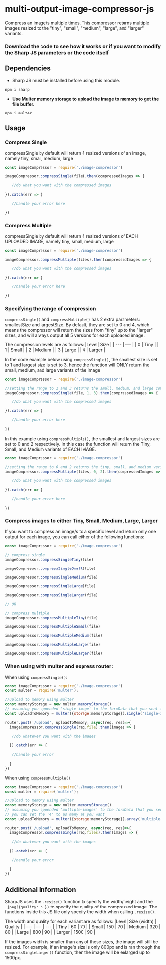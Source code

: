 # multi-output-image-compressor-js
Compress an image/s multiple times. This compressor returns multiple images resized to the "tiny", "small", "medium", "large", and "larger" variants. 

### Download the code to see how it works or if you want to modify the Sharp JS parameters or the code itself

## Dependencies

- Sharp JS must be installed before using this module.
```npm
npm i sharp
```
- __Use Multer memory storage to upload the image to memory to get the file buffer.__
```npm
npm i multer
```

## Usage

### __Compress Single__
compressSingle by default will return 4 resized versions of an image, namely tiny, small, medium, large  
```javascript
const imageCompressor = require('./image-compressor')

imageCompressor.compressSingle(file).then(compressedImages => {

   //do what you want with the compressed images
   
}).catch(err => {

   //handle your error here
   
})
```

### __Compress Multiple__
compressSingle by default will return 4 resized versions of EACH UPLOADED IMAGE, namely tiny, small, medium, large  
```javascript
const imageCompressor = require('./image-compressor')

imageCompressor.compressMultiple(files).then(compressedImages => {

   //do what you want with the compressed images
   
}).catch(err => {

   //handle your error here
   
})
```

### __Specifying the range of compression__
```compressSingle()``` and ```compressMultiple()``` has 2 extra parameters: smallestSize and largestSize. By default, they are set to 0 and 4, which means the compressor will return the sizes from "tiny" up to the "larger" sizes, and will always output all 5 versions for each uploaded image.

The compression levels are as follows:
|Level|   Size    |
| ---      | ---       |
| 0 | Tiny |
| 1 | Small |
| 2 | Medium |
| 3 | Large |
| 4 | Larger |

In the code example below using ```compressSingle()```, the smallest size is set to 1 and largest size is set to 3, hence the function will ONLY return the small, medium, and large variants of the image
```javascript
const imageCompressor = require('./image-compressor')

//setting the range to 1 and 3 returns the small, medium, and large compressed images
imageCompressor.compressSingle(file, 1, 3).then(compressedImages => {

   //do what you want with the compressed images
   
}).catch(err => {

   //handle your error here
   
})
```

In this example using ```compressMultiple()```,  the smallest and largest sizes are set to 0 and 2 respectively. In this case the function will return the Tiny, Small, and Medium variants of EACH IMAGE.
```javascript
const imageCompressor = require('./image-compressor')

//setting the range to 0 and 2 returns the tiny, small, and medium versions for each image uploaded
imageCompressor.compressMultiple(files, 0, 2).then(compressedImages => {

   //do what you want with the compressed images
   
}).catch(err => {

   //handle your error here
   
})
```

### __Compress images to either Tiny, Small, Medium, Large, Larger__
If you want to compress an image/s to a specific level and return only one output for each image, you can call either of the following functions:
```javascript
const imageCompressor = require('./image-compressor')

// compress single
imageCompressor.compressSingleTiny(file)

imageCompressor.compressSingleSmall(file)

imageCompressor.compressSingleMedium(file)

imageCompressor.compressSingleLarge(file)

imageCompressor.compressSingleLarger(file)

// OR 

// compress multiple
imageCompressor.compressMultipleTiny(file)

imageCompressor.compressMultipleSmall(file)

imageCompressor.compressMultipleMedium(file)

imageCompressor.compressMultipleLarge(file)

imageCompressor.compressMultipleLarger(file)

```

### __When using with multer and express router:__

When using ```compressSingle()```:
```javascript
const imageCompressor = require('./image-compressor')
const multer = require('multer');

//upload to memory using multer
const memoryStorage = new multer.memoryStorage()
// assuming you appended 'single-image' to the formData that you sent to the server. Call this whatever you want before sending
const uploadToMemory = multer({storage:memoryStorage}).single('single-image') 

router.post('/upload', uploadToMemory, async(req, res)=>{ 
  imageCompressor.compressSingle(req.file).then(images => {
  
   //do whatever you want with the images
   
  }).catch(err => { 
  
   //handle your error
   
  }
})

```

When using ```compressMultiple()```
```javascript
const imageCompressor = require('./image-compressor')
const multer = require('multer');

//upload to memory using multer
const memoryStorage = new multer.memoryStorage()
// assuming you appended 'multiple-images' to the formData that you sent to the server. Call this whatever you want before sending
// you can set the '4' to as many as you want
const uploadToMemory = multer({storage:memoryStorage}).array('multiple-images', 4)

router.post('/upload', uploadToMemory, async(req, res)=>{ 
  imageCompressor.compressSingle(req.files).then(images => {
  
   //do whatever you want with the images
   
  }).catch(err => { 
  
   //handle your error
   
  }
})

```


## __Additional Information__
SharpJS uses the ```.resize()``` function to specify the width/height and the ```.jpeg({quality: n })``` to specify the quality of the compressed image. The functions inside this JS file only specify the width when calling ```.resize()```.

The width and quality for each variant are as follows:
|Level|   Size (width) | Quality |
| ---  | ---  | ---  |
| Tiny | 60 | 70 |
| Small | 150 | 70 |
| Medium | 320 | 80 |
| Large | 800 | 90 |
| Larger | 1500 | 90 |

If the images width is smaller than any of these sizes, the image will still be resized. For example, if an image's size is only 800px and is ran through the ```compressSingleLarger()``` function, then the image will be enlarged up to 1500px. 

